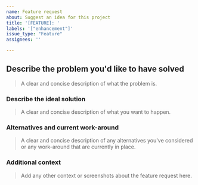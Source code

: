 ```yaml
---
name: Feature request
about: Suggest an idea for this project
title: '[FEATURE]: '
labels: '["enhancement"]'
issue_type: "Feature"
assignees: ''

---
```


## Describe the problem you'd like to have solved

> A clear and concise description of what the problem is.

### Describe the ideal solution

> A clear and concise description of what you want to happen.

### Alternatives and current work-around

> A clear and concise description of any alternatives you've considered or any work-around that are currently in place.

### Additional context

> Add any other context or screenshots about the feature request here.
